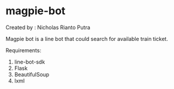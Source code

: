 # magpie-bot

Created by : Nicholas Rianto Putra

Magpie bot is a line bot that could search for available train ticket.

Requirements:
1. line-bot-sdk
2. Flask
3. BeautifulSoup
4. lxml
